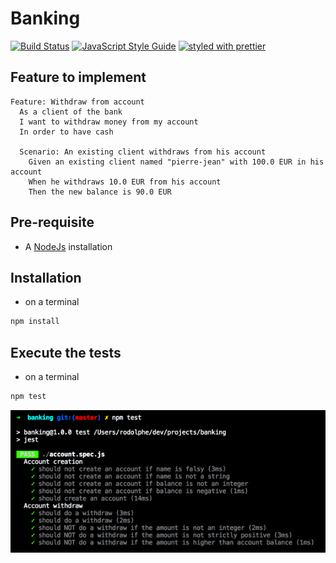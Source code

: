 # Banking

[![Build Status](https://travis-ci.org/rbung/Banking.svg?branch=master)](https://travis-ci.org/rbung/Banking)
[![JavaScript Style Guide](https://img.shields.io/badge/code_style-standard-brightgreen.svg)](https://standardjs.com)
[![styled with prettier](https://img.shields.io/badge/styled_with-prettier-ff69b4.svg)](https://github.com/prettier/prettier)

## Feature to implement

```text
Feature: Withdraw from account
  As a client of the bank
  I want to withdraw money from my account
  In order to have cash

  Scenario: An existing client withdraws from his account
    Given an existing client named "pierre-jean" with 100.0 EUR in his account
    When he withdraws 10.0 EUR from his account
    Then the new balance is 90.0 EUR
```

## Pre-requisite

- A [NodeJs](https://nodejs.org/en/) installation

## Installation

- on a terminal

```bash
npm install
```

## Execute the tests

- on a terminal

```bash
npm test
```

![Test results](/test_results.png)

